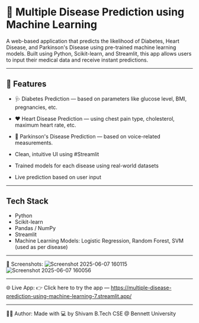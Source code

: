 # 🧠 Multiple Disease Prediction using Machine Learning

A web-based application that predicts the likelihood of Diabetes, Heart Disease, and Parkinson's Disease using pre-trained machine learning models. Built using Python, Scikit-learn, and Streamlit, this app allows users to input their medical data and receive instant predictions.

---

## 🚀 Features

- 🩺 Diabetes Prediction — based on parameters like glucose level, BMI, pregnancies, etc.
- ❤️ Heart Disease Prediction — using chest pain type, cholesterol, maximum heart rate, etc.
- 🧠 Parkinson's Disease Prediction — based on voice-related measurements.

- Clean, intuitive UI using #Streamlit
- Trained models for each disease using real-world datasets
- Live prediction based on user input

---

## Tech Stack

- Python
- Scikit-learn
- Pandas / NumPy
- Streamlit
- Machine Learning Models: Logistic Regression, Random Forest, SVM (used as per disease)

---

📸 Screenshots:
![Screenshot 2025-06-07 160115](https://github.com/user-attachments/assets/1039d9d0-9f94-48f2-a71d-a3564538fffd)
![Screenshot 2025-06-07 160056](https://github.com/user-attachments/assets/773a08a9-d9c0-425b-b6da-0e7418c7e05b)


---

🌐 Live App:
👉 Click here to try the app — https://multiple-disease-prediction-using-machine-learning-7.streamlit.app/

---

🙋‍♂️ Author: 
Made with 💻 by Shivam
B.Tech CSE @ Bennett University
